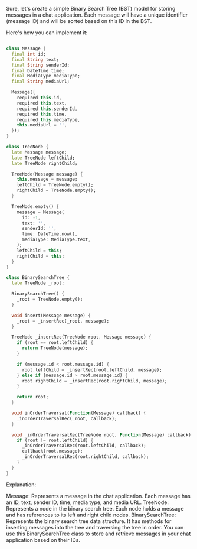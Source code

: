 
Sure, let's create a simple Binary Search Tree (BST) model for storing messages in a chat application. Each message will have a unique identifier (message ID) and will be sorted based on this ID in the BST.

Here's how you can implement it:

```dart

class Message {
  final int id;
  final String text;
  final String senderId;
  final DateTime time;
  final MediaType mediaType;
  final String mediaUrl;

  Message({
    required this.id,
    required this.text,
    required this.senderId,
    required this.time,
    required this.mediaType,
    this.mediaUrl = '',
  });
}

class TreeNode {
  late Message message;
  late TreeNode leftChild;
  late TreeNode rightChild;

  TreeNode(Message message) {
    this.message = message;
    leftChild = TreeNode.empty();
    rightChild = TreeNode.empty();
  }

  TreeNode.empty() {
    message = Message(
      id: -1,
      text: '',
      senderId: '',
      time: DateTime.now(),
      mediaType: MediaType.text,
    );
    leftChild = this;
    rightChild = this;
  }
}

class BinarySearchTree {
  late TreeNode _root;

  BinarySearchTree() {
    _root = TreeNode.empty();
  }

  void insert(Message message) {
    _root = _insertRec(_root, message);
  }

  TreeNode _insertRec(TreeNode root, Message message) {
    if (root == root.leftChild) {
      return TreeNode(message);
    }

    if (message.id < root.message.id) {
      root.leftChild = _insertRec(root.leftChild, message);
    } else if (message.id > root.message.id) {
      root.rightChild = _insertRec(root.rightChild, message);
    }

    return root;
  }

  void inOrderTraversal(Function(Message) callback) {
    _inOrderTraversalRec(_root, callback);
  }

  void _inOrderTraversalRec(TreeNode root, Function(Message) callback) {
    if (root != root.leftChild) {
      _inOrderTraversalRec(root.leftChild, callback);
      callback(root.message);
      _inOrderTraversalRec(root.rightChild, callback);
    }
  }
}
```
Explanation:

Message: Represents a message in the chat application. Each message has an ID, text, sender ID, time, media type, and media URL.
TreeNode: Represents a node in the binary search tree. Each node holds a message and has references to its left and right child nodes.
BinarySearchTree: Represents the binary search tree data structure. It has methods for inserting messages into the tree and traversing the tree in order.
You can use this BinarySearchTree class to store and retrieve messages in your chat application based on their IDs.
